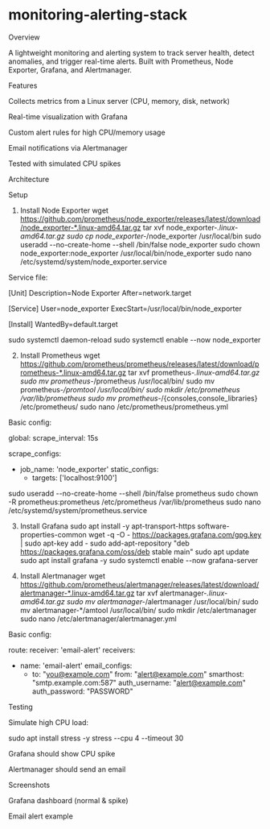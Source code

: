 # monitoring-alerting-stack
Overview

A lightweight monitoring and alerting system to track server health, detect anomalies, and trigger real-time alerts.
Built with Prometheus, Node Exporter, Grafana, and Alertmanager.

Features

Collects metrics from a Linux server (CPU, memory, disk, network)

Real-time visualization with Grafana

Custom alert rules for high CPU/memory usage

Email notifications via Alertmanager

Tested with simulated CPU spikes

Architecture

Setup
1. Install Node Exporter
wget https://github.com/prometheus/node_exporter/releases/latest/download/node_exporter-*.linux-amd64.tar.gz
tar xvf node_exporter-*.linux-amd64.tar.gz
sudo cp node_exporter-*/node_exporter /usr/local/bin
sudo useradd --no-create-home --shell /bin/false node_exporter
sudo chown node_exporter:node_exporter /usr/local/bin/node_exporter
sudo nano /etc/systemd/system/node_exporter.service


Service file:

[Unit]
Description=Node Exporter
After=network.target

[Service]
User=node_exporter
ExecStart=/usr/local/bin/node_exporter

[Install]
WantedBy=default.target

sudo systemctl daemon-reload
sudo systemctl enable --now node_exporter

2. Install Prometheus
wget https://github.com/prometheus/prometheus/releases/latest/download/prometheus-*.linux-amd64.tar.gz
tar xvf prometheus-*.linux-amd64.tar.gz
sudo mv prometheus-*/prometheus /usr/local/bin/
sudo mv prometheus-*/promtool /usr/local/bin/
sudo mkdir /etc/prometheus /var/lib/prometheus
sudo mv prometheus-*/{consoles,console_libraries} /etc/prometheus/
sudo nano /etc/prometheus/prometheus.yml


Basic config:

global:
  scrape_interval: 15s

scrape_configs:
  - job_name: 'node_exporter'
    static_configs:
      - targets: ['localhost:9100']

sudo useradd --no-create-home --shell /bin/false prometheus
sudo chown -R prometheus:prometheus /etc/prometheus /var/lib/prometheus
sudo nano /etc/systemd/system/prometheus.service

3. Install Grafana
sudo apt install -y apt-transport-https software-properties-common
wget -q -O - https://packages.grafana.com/gpg.key | sudo apt-key add -
sudo add-apt-repository "deb https://packages.grafana.com/oss/deb stable main"
sudo apt update
sudo apt install grafana -y
sudo systemctl enable --now grafana-server

4. Install Alertmanager
wget https://github.com/prometheus/alertmanager/releases/latest/download/alertmanager-*.linux-amd64.tar.gz
tar xvf alertmanager-*.linux-amd64.tar.gz
sudo mv alertmanager-*/alertmanager /usr/local/bin/
sudo mv alertmanager-*/amtool /usr/local/bin/
sudo mkdir /etc/alertmanager
sudo nano /etc/alertmanager/alertmanager.yml


Basic config:

route:
  receiver: 'email-alert'
receivers:
- name: 'email-alert'
  email_configs:
  - to: "you@example.com"
    from: "alert@example.com"
    smarthost: "smtp.example.com:587"
    auth_username: "alert@example.com"
    auth_password: "PASSWORD"

Testing

Simulate high CPU load:

sudo apt install stress -y
stress --cpu 4 --timeout 30


Grafana should show CPU spike

Alertmanager should send an email

Screenshots

Grafana dashboard (normal & spike)

Email alert example
